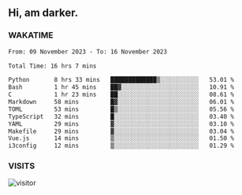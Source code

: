 ## Hi, am darker.

### WAKATIME

<!--START_SECTION:waka-->

```txt
From: 09 November 2023 - To: 16 November 2023

Total Time: 16 hrs 7 mins

Python       8 hrs 33 mins   █████████████▒░░░░░░░░░░░   53.01 %
Bash         1 hr 45 mins    ██▓░░░░░░░░░░░░░░░░░░░░░░   10.91 %
C            1 hr 23 mins    ██░░░░░░░░░░░░░░░░░░░░░░░   08.61 %
Markdown     58 mins         █▓░░░░░░░░░░░░░░░░░░░░░░░   06.01 %
TOML         53 mins         █▒░░░░░░░░░░░░░░░░░░░░░░░   05.56 %
TypeScript   32 mins         █░░░░░░░░░░░░░░░░░░░░░░░░   03.40 %
YAML         29 mins         ▓░░░░░░░░░░░░░░░░░░░░░░░░   03.10 %
Makefile     29 mins         ▓░░░░░░░░░░░░░░░░░░░░░░░░   03.04 %
Vue.js       14 mins         ▒░░░░░░░░░░░░░░░░░░░░░░░░   01.50 %
i3config     12 mins         ▒░░░░░░░░░░░░░░░░░░░░░░░░   01.29 %
```

<!--END_SECTION:waka-->

### VISITS
<!-- i should probably build this when i will have some time -->
![visitor](https://profile-counter.glitch.me/sanix-darker/count.svg)
